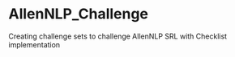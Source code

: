 # AllenNLP_Challenge
Creating challenge sets to challenge AllenNLP SRL with Checklist implementation       
